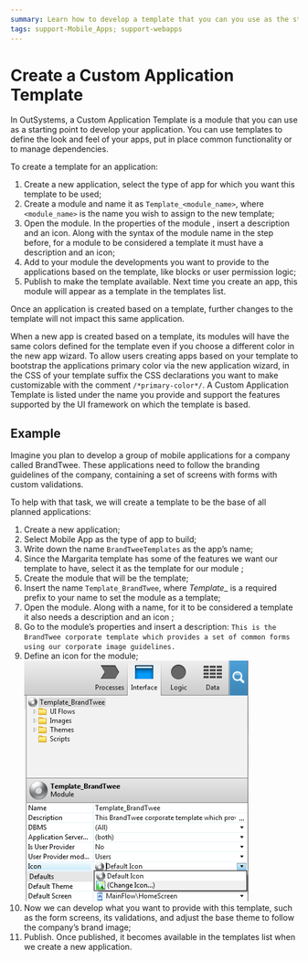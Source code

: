 ```yaml
---
summary: Learn how to develop a template that you can you use as the starting point of your applications.
tags: support-Mobile_Apps; support-webapps
---
```


# Create a Custom Application Template

In OutSystems, a Custom Application Template is a module that you can use as a starting point to develop your application. You can use templates to define the look and feel of your apps, put in place common functionality or to manage dependencies.

To create a template for an application:

  1. Create a new application, select the type of app for which you want this template to be used; 
  2. Create a module and name it as `Template_<module_name>`, where `<module_name>` is the name you wish to assign to the new template; 
  3. Open the module. In the properties of the module , insert a description and an icon. Along with the syntax of the module name in the step before, for a module to be considered a template it must have a description and an icon; 
  4. Add to your module the developments you want to provide to the applications based on the template, like blocks or user permission logic; 
  5. Publish to make the template available. Next time you create an app, this module will appear as a template in the templates list. 

Once an application is created based on a template, further changes to the template will not impact this same application.

When a new app is created based on a template, its modules will have the same colors defined for the template even if you choose a different color in the new app wizard. To allow users creating apps based on your template to bootstrap the applications primary color via the new application wizard, in the CSS of your template suffix the CSS declarations you want to make customizable with the comment `/*primary-color*/`. A Custom Application Template is listed under the name you provide and support the features supported by the UI framework on which the template is based.

##  Example

Imagine you plan to develop a group of mobile applications for a company called BrandTwee. These applications need to follow the branding guidelines of the company, containing a set of screens with forms with custom validations.

To help with that task, we will create a template to be the base of all planned applications:

  1. Create a new application; 
  2. Select Mobile App as the type of app to build; 
  3. Write down the name `BrandTweeTemplates` as the app’s name; 
  4. Since the  Margarita  template has some of the features we want our template to have, select it as the template for our  module  ; 
  5. Create the  module  that will be the template; 
  6. Insert the name `Template_BrandTwee`, where _Template__ is a required prefix to your name to set the module as a template; 
  7. Open the module. Along with a name, for it to be considered a template it also needs a description and an icon  ; 
  8. Go to the module’s properties and insert a description: `This is the BrandTwee corporate template which provides a set of common forms using our corporate image guidelines.`
  9. Define an icon for the module;  
  ![](images/Create_a_Template_for_an_Application_-_template.png)
  10. Now we can develop what you want to provide with this template, such as the form screens, its validations, and adjust the base theme to follow the company’s brand image; 
  11. Publish. Once published, it becomes available in the templates list when we create a new application. 
